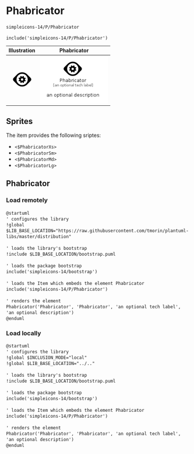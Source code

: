 # Phabricator


```text
simpleicons-14/P/Phabricator
```

```text
include('simpleicons-14/P/Phabricator')
```



| Illustration | Phabricator |
| :---: | :---: |
| ![illustration for Illustration](../../simpleicons-14/P/Phabricator.png) | ![illustration for Phabricator](../../simpleicons-14/P/Phabricator.Local.png) |



## Sprites
The item provides the following sriptes:

- `<$PhabricatorXs>`
- `<$PhabricatorSm>`
- `<$PhabricatorMd>`
- `<$PhabricatorLg>`





## Phabricator

### Load remotely
```plantuml
@startuml
' configures the library
!global $LIB_BASE_LOCATION="https://raw.githubusercontent.com/tmorin/plantuml-libs/master/distribution"

' loads the library's bootstrap
!include $LIB_BASE_LOCATION/bootstrap.puml

' loads the package bootstrap
include('simpleicons-14/bootstrap')

' loads the Item which embeds the element Phabricator
include('simpleicons-14/P/Phabricator')

' renders the element
Phabricator('Phabricator', 'Phabricator', 'an optional tech label', 'an optional description')
@enduml
```

### Load locally
```plantuml
@startuml
' configures the library
!global $INCLUSION_MODE="local"
!global $LIB_BASE_LOCATION="../.."

' loads the library's bootstrap
!include $LIB_BASE_LOCATION/bootstrap.puml

' loads the package bootstrap
include('simpleicons-14/bootstrap')

' loads the Item which embeds the element Phabricator
include('simpleicons-14/P/Phabricator')

' renders the element
Phabricator('Phabricator', 'Phabricator', 'an optional tech label', 'an optional description')
@enduml
```

